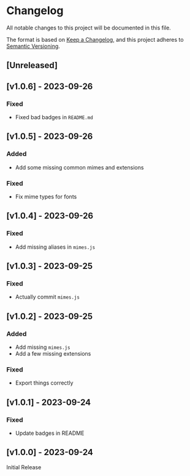 # Changelog
All notable changes to this project will be documented in this file.

The format is based on [Keep a Changelog](https://keepachangelog.com/en/1.0.0/),
and this project adheres to [Semantic Versioning](https://semver.org/spec/v2.0.0.html).

## [Unreleased]

## [v1.0.6] - 2023-09-26

### Fixed
- Fixed bad badges in `README.md`

## [v1.0.5] - 2023-09-26

### Added
- Add some missing common mimes and extensions

### Fixed
- Fix mime types for fonts

## [v1.0.4] - 2023-09-26

### Fixed
- Add missing aliases in `mimes.js`

## [v1.0.3] - 2023-09-25

### Fixed
- Actually commit `mimes.js`

## [v1.0.2] - 2023-09-25

### Added
- Add missing `mimes.js`
- Add a few missing extensions

### Fixed
- Export things correctly

## [v1.0.1] - 2023-09-24

### Fixed
- Update badges in README

## [v1.0.0] - 2023-09-24

Initial Release

